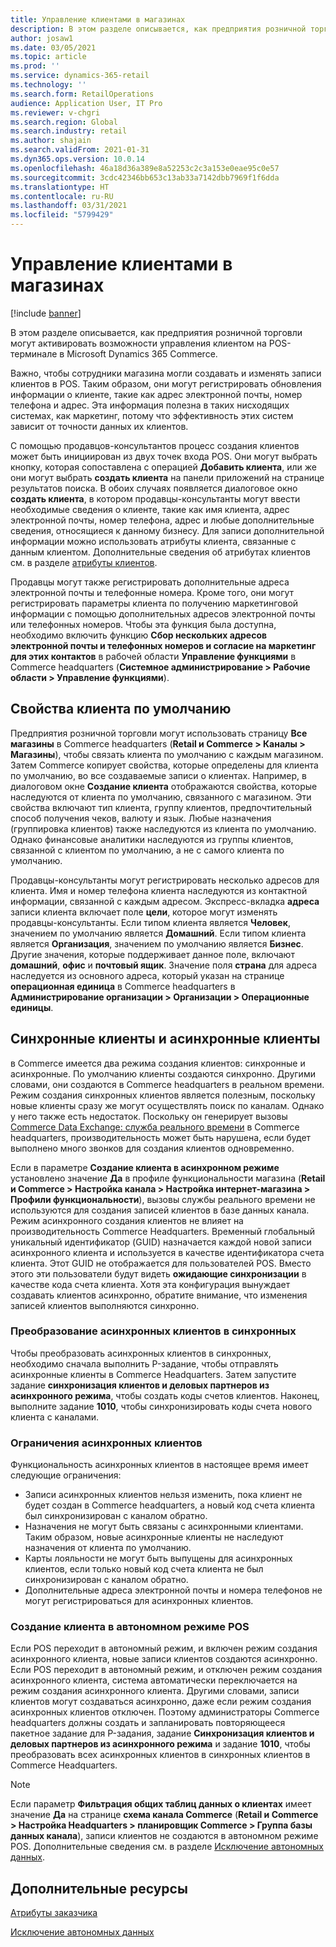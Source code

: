 ```yaml
---
title: Управление клиентами в магазинах
description: В этом разделе описывается, как предприятия розничной торговли могут активировать возможности управления клиентом на POS-терминале в Microsoft Dynamics 365 Commerce.
author: josaw1
ms.date: 03/05/2021
ms.topic: article
ms.prod: ''
ms.service: dynamics-365-retail
ms.technology: ''
ms.search.form: RetailOperations
audience: Application User, IT Pro
ms.reviewer: v-chgri
ms.search.region: Global
ms.search.industry: retail
ms.author: shajain
ms.search.validFrom: 2021-01-31
ms.dyn365.ops.version: 10.0.14
ms.openlocfilehash: 46a18d36a389e8a52253c2c3a153e0eae95c0e57
ms.sourcegitcommit: 3cdc42346bb653c13ab33a7142dbb7969f1f6dda
ms.translationtype: HT
ms.contentlocale: ru-RU
ms.lasthandoff: 03/31/2021
ms.locfileid: "5799429"
---
```

# <a name="customer-management-in-stores"></a>Управление клиентами в магазинах

[!include [banner](includes/banner.md)]

В этом разделе описывается, как предприятия розничной торговли могут активировать возможности управления клиентом на POS-терминале в Microsoft Dynamics 365 Commerce.

Важно, чтобы сотрудники магазина могли создавать и изменять записи клиентов в POS. Таким образом, они могут регистрировать обновления информации о клиенте, такие как адрес электронной почты, номер телефона и адрес. Эта информация полезна в таких нисходящих системах, как маркетинг, потому что эффективность этих систем зависит от точности данных их клиентов.

С помощью продавцов-консультантов процесс создания клиентов может быть инициирован из двух точек входа POS. Они могут выбрать кнопку, которая сопоставлена с операцией **Добавить клиента**, или же они могут выбрать **создать клиента** на панели приложений на странице результатов поиска. В обоих случаях появляется диалоговое окно **создать клиента**, в котором продавцы-консультанты могут ввести необходимые сведения о клиенте, такие как имя клиента, адрес электронной почты, номер телефона, адрес и любые дополнительные сведения, относящиеся к данному бизнесу. Для записи дополнительной информации можно использовать атрибуты клиента, связанные с данным клиентом. Дополнительные сведения об атрибутах клиентов см. в разделе [атрибуты клиентов](dev-itpro/customer-attributes.md).

Продавцы могут также регистрировать дополнительные адреса электронной почты и телефонные номера. Кроме того, они могут регистрировать параметры клиента по получению маркетинговой информации с помощью дополнительных адресов электронной почты или телефонных номеров. Чтобы эта функция была доступна, необходимо включить функцию **Сбор нескольких адресов электронной почты и телефонных номеров и согласие на маркетинг для этих контактов** в рабочей области **Управление функциями** в Commerce headquarters (**Системное администрирование \> Рабочие области \> Управление функциями**).

## <a name="default-customer-properties"></a>Свойства клиента по умолчанию

Предприятия розничной торговли могут использовать страницу **Все магазины** в Commerce headquarters (**Retail и Commerce \> Каналы \> Магазины**), чтобы связать клиента по умолчанию с каждым магазином. Затем Commerce копирует свойства, которые определены для клиента по умолчанию, во все создаваемые записи о клиентах. Например, в диалоговом окне **Создание клиента** отображаются свойства, которые наследуются от клиента по умолчанию, связанного с магазином. Эти свойства включают тип клиента, группу клиентов, предпочтительный способ получения чеков, валюту и язык. Любые назначения (группировка клиентов) также наследуются из клиента по умолчанию. Однако финансовые аналитики наследуются из группы клиентов, связанной с клиентом по умолчанию, а не с самого клиента по умолчанию.

Продавцы-консультанты могут регистрировать несколько адресов для клиента. Имя и номер телефона клиента наследуются из контактной информации, связанной с каждым адресом. Экспресс-вкладка **адреса** записи клиента включает поле **цели**, которое могут изменять продавцы-консультанты. Если типом клиента является **Человек**, значением по умолчанию является **Домашний**. Если типом клиента является **Организация**, значением по умолчанию является **Бизнес**. Другие значения, которые поддерживает данное поле, включают **домашний**, **офис** и **почтовый ящик**. Значение поля **страна** для адреса наследуется из основного адреса, который указан на странице **операционная единица** в Commerce headquarters в **Администрирование организации \> Организации \> Операционные единицы**.

## <a name="sync-customers-and-async-customers"></a>Синхронные клиенты и асинхронные клиенты

в Commerce имеется два режима создания клиентов: синхронные и асинхронные. По умолчанию клиенты создаются синхронно. Другими словами, они создаются в Commerce headquarters в реальном времени. Режим создания синхронных клиентов является полезным, поскольку новые клиенты сразу же могут осуществлять поиск по каналам. Однако у него также есть недостаток. Поскольку он генерирует вызовы [Commerce Data Exchange: служба реального времени](dev-itpro/define-retail-channel-communications-cdx.md#realtime-service) в Commerce headquarters, производительность может быть нарушена, если будет выполнено много звонков для создания клиентов одновременно.

Если в параметре **Создание клиента в асинхронном режиме** установлено значение **Да** в профиле функциональности магазина (**Retail и Commerce \> Настройка канала \> Настройка интернет-магазина \> Профили функциональности**), вызовы службы реального времени не используются для создания записей клиентов в базе данных канала. Режим асинхронного создания клиентов не влияет на производительность Commerce Headquarters. Временный глобальный уникальный идентификатор (GUID) назначается каждой новой записи асинхронного клиента и используется в качестве идентификатора счета клиента. Этот GUID не отображается для пользователей POS. Вместо этого эти пользователи будут видеть **ожидающие синхронизации** в качестве кода счета клиента. Хотя эта конфигурация вынуждает создавать клиентов асинхронно, обратите внимание, что изменения записей клиентов выполняются синхронно.

### <a name="convert-async-customers-to-sync-customers"></a>Преобразование асинхронных клиентов в синхронных

Чтобы преобразовать асинхронных клиентов в синхронных, необходимо сначала выполнить P-задание, чтобы отправлять асинхронные клиенты в Commerce Headquarters. Затем запустите задание **синхронизация клиентов и деловых партнеров из асинхронного режима**, чтобы создать коды счетов клиентов. Наконец, выполните задание **1010**, чтобы синхронизировать коды счета нового клиента с каналами.

### <a name="async-customer-limitations"></a>Ограничения асинхронных клиентов

Функциональность асинхронных клиентов в настоящее время имеет следующие ограничения:

- Записи асинхронных клиентов нельзя изменить, пока клиент не будет создан в Commerce headquarters, а новый код счета клиента был синхронизирован с каналом обратно.
- Назначения не могут быть связаны с асинхронными клиентами. Таким образом, новые асинхронные клиенты не наследуют назначения от клиента по умолчанию.
- Карты лояльности не могут быть выпущены для асинхронных клиентов, если только новый код счета клиента не был синхронизирован с каналом обратно.
- Дополнительные адреса электронной почты и номера телефонов не могут регистрироваться для асинхронных клиентов.

### <a name="customer-creation-in-pos-offline-mode"></a>Создание клиента в автономном режиме POS

Если POS переходит в автономный режим, и включен режим создания асинхронного клиента, новые записи клиентов создаются асинхронно. Если POS переходит в автономный режим, и отключен режим создания асинхронного клиента, система автоматически переключается на режим создания асинхронного клиента. Другими словами, записи клиентов могут создаваться асинхронно, даже если режим создания асинхронных клиентов отключен. Поэтому администраторы Commerce headquarters должны создать и запланировать повторяющееся пакетное задание для P-задания, задание **Синхронизация клиентов и деловых партнеров из асинхронного режима** и задание **1010**, чтобы преобразовать всех асинхронных клиентов в синхронных клиентов в Commerce Headquarters.

> [!NOTE]
> Если параметр **Фильтрация общих таблиц данных о клиентах** имеет значение **Да** на странице **схема канала Commerce** (**Retail и Commerce \> Настройка Headquarters \> планировщик Commerce \> Группа базы данных канала**), записи клиентов не создаются в автономном режиме POS. Дополнительные сведения см. в разделе [Исключение автономных данных](dev-itpro/implementation-considerations-cdx.md#offline-data-exclusion).

## <a name="additional-resources"></a>Дополнительные ресурсы

[Атрибуты заказчика](dev-itpro/customer-attributes.md)

[Исключение автономных данных](dev-itpro/implementation-considerations-cdx.md#offline-data-exclusion)
